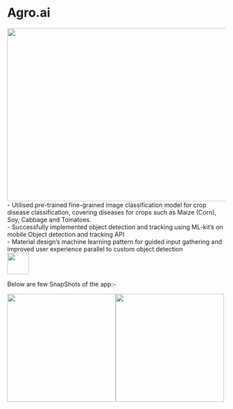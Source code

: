 # Agro.ai

<img src="https://user-images.githubusercontent.com/57033670/208644614-deec4b81-ddc1-4636-b90d-a6d72f0ef449.png"  width="700" height="400"/>
- Utilised pre-trained fine-grained image classification model for
crop disease classification, covering diseases for crops such as
Maize (Corn), Soy, Cabbage and Tomatoes.<br/>
- Successfully implemented object detection and tracking using
ML-kit’s on mobile Object detection and tracking API<br/>
- Material design’s machine learning pattern for guided input
gathering and improved user experience parallel to custom
object detection<br/>
<img src="https://user-images.githubusercontent.com/57033670/208644578-93100261-a2e5-49be-be2f-14dbd6a5c372.png"  width="50"/>

Below are few SnapShots of the app:-


<img src="https://user-images.githubusercontent.com/57033670/208644734-8e6ec913-ad94-4ab1-9977-34eaca4fda15.png"  width="250"/><img src="https://user-images.githubusercontent.com/57033670/208644775-ff1001d2-cf2d-47fc-9450-dc3c9bbf47cd.png" width="250"/>
